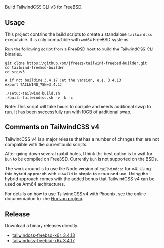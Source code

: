 Build TailwindCSS CLI v3 for FreeBSD.

## Usage

This project contains the build scripts to create a standalone `tailwindcss` executable. It is only compatible with `Amd64` FreeBSD systems.

Run the following script from a FreeBSD host to build the TailwindCSS CLI binaries.

```shell
git clone https://github.com/jfreeze/tailwind-freebsd-builder.git
cd tailwind-freebsd-builder
cd src/v3

# if not building 3.4.17 set the version, e.g. 3.4.13
export TAILWIND_VSN=3.4.13

./setup-tailwind-build.sh
./build-tailwindcss.sh -v -k -c
```

Note: This script will take hours to compile and needs additional swap to run. It has been successfully run with 10GB of additional swap.

## Comments on TailwindCSS v4

TailwindCSS v4 is a major release that has a number of changes that are not compatible with the current build scripts. 

After going down several rabbit holes, I think the best option is to wait for `bun` to be compiled on FreeBSD.
Currently `bun` is not supported on the BSDs.

The work around is to use the Node version of `tailwindcss` for v4. Using this hybrid approach with `esbuild` is simple to setup and use. Using the hybrid approach comes with the added bonus that TailwindCSS v4 can be used on Arm64 architectures.

For details on how to use TailwindCSS v4 with Phoenix, see the online documentation for the [Horizon project](https://hex.pm/packages/horizon).

## Release

Download a binary releases directly.

- [tailwindcss-freebsd-x64 3.4.13](https://github.com/jfreeze/tailwind-freebsd-builder/releases/download/3.4.13/tailwindcss-freebsd-x64)
- [tailwindcss-freebsd-x64 3.4.17](https://github.com/jfreeze/tailwind-freebsd-builder/releases/download/3.4.17/tailwindcss-freebsd-x64)
